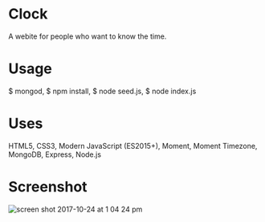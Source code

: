 # Clock
A webite for people who want to know the time.

# Usage
$ mongod, 
$ npm install, 
$ node seed.js, 
$ node index.js

# Uses
HTML5,
CSS3,
Modern JavaScript (ES2015+),
Moment,
Moment Timezone,
MongoDB,
Express,
Node.js

# Screenshot
![screen shot 2017-10-24 at 1 04 24 pm](https://user-images.githubusercontent.com/31449025/31965332-ea270338-b8bb-11e7-942e-2990aaca64e0.png)
